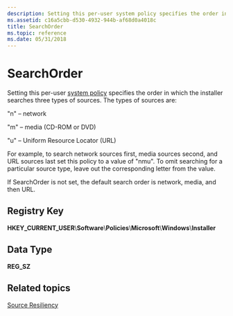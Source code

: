 ```yaml
---
description: Setting this per-user system policy specifies the order in which the installer searches three types of sources.
ms.assetid: c16a5cbb-d530-4932-944b-af68d0a4018c
title: SearchOrder
ms.topic: reference
ms.date: 05/31/2018
---
```


# SearchOrder

Setting this per-user [system policy](system-policy.md) specifies the order in which the installer searches three types of sources. The types of sources are:

"n" – network

"m" – media (CD-ROM or DVD)

"u" – Uniform Resource Locator (URL)

For example, to search network sources first, media sources second, and URL sources last set this policy to a value of "nmu". To omit searching for a particular source type, leave out the corresponding letter from the value.

If SearchOrder is not set, the default search order is network, media, and then URL.

## Registry Key

**HKEY\_CURRENT\_USER**\\**Software**\\**Policies**\\**Microsoft**\\**Windows**\\**Installer**

## Data Type

**REG\_SZ**

## Related topics

<dl> <dt>

[Source Resiliency](source-resiliency.md)
</dt> </dl>

 

 



